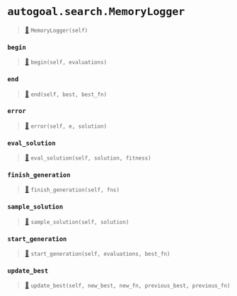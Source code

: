 # `autogoal.search.MemoryLogger`

> [📝](https://github.com/autogal/autogoal/blob/master/autogoal/search/_base.py#L301)
> `MemoryLogger(self)`

### `begin`

> [📝](https://github.com/autogoal/autogoal/blob/master/autogoal/search/_base.py#L190)
> `begin(self, evaluations)`

### `end`

> [📝](https://github.com/autogoal/autogoal/blob/master/autogoal/search/_base.py#L193)
> `end(self, best, best_fn)`

### `error`

> [📝](https://github.com/autogoal/autogoal/blob/master/autogoal/search/_base.py#L208)
> `error(self, e, solution)`

### `eval_solution`

> [📝](https://github.com/autogoal/autogoal/blob/master/autogoal/search/_base.py#L205)
> `eval_solution(self, solution, fitness)`

### `finish_generation`

> [📝](https://github.com/autogoal/autogoal/blob/master/autogoal/search/_base.py#L309)
> `finish_generation(self, fns)`

### `sample_solution`

> [📝](https://github.com/autogoal/autogoal/blob/master/autogoal/search/_base.py#L202)
> `sample_solution(self, solution)`

### `start_generation`

> [📝](https://github.com/autogoal/autogoal/blob/master/autogoal/search/_base.py#L196)
> `start_generation(self, evaluations, best_fn)`

### `update_best`

> [📝](https://github.com/autogoal/autogoal/blob/master/autogoal/search/_base.py#L306)
> `update_best(self, new_best, new_fn, previous_best, previous_fn)`

